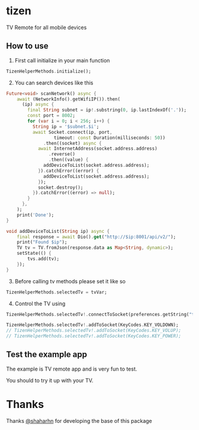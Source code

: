 # tizen

TV Remote for all mobile devices


## How to use

1. First call initialize in your main function

```dart
TizenHelperMethods.initialize();
```

2. You can search devices like this

```dart
Future<void> scanNetwork() async {
    await (NetworkInfo().getWifiIP()).then(
      (ip) async {
        final String subnet = ip!.substring(0, ip.lastIndexOf('.'));
        const port = 8002;
        for (var i = 0; i < 256; i++) {
          String ip = '$subnet.$i';
          await Socket.connect(ip, port,
                  timeout: const Duration(milliseconds: 50))
              .then((socket) async {
            await InternetAddress(socket.address.address)
                .reverse()
                .then((value) {
              addDeviceToList(socket.address.address);
            }).catchError((error) {
              addDeviceToList(socket.address.address);
            });
            socket.destroy();
          }).catchError((error) => null);
        }
      },
    );
    print('Done');
}

void addDeviceToList(String ip) async {
    final response = await Dio().get("http://$ip:8001/api/v2/");
    print("Found $ip");
    TV tv = TV.fromJson(response.data as Map<String, dynamic>);
    setState(() {
        tvs.add(tv);
    });
}
```

3. Before calling tv methods please set it like so

```dart
TizenHelperMethods.selectedTv = tvVar;
```


4. Control the TV using 

```dart
TizenHelperMethods.selectedTv!.connectToSocket(preferences.getString("token"));

TizenHelperMethods.selectedTv!.addToSocket(KeyCodes.KEY_VOLDOWN);
// TizenHelperMethods.selectedTv!.addToSocket(KeyCodes.KEY_VOLUP);
// TizenHelperMethods.selectedTv!.addToSocket(KeyCodes.KEY_POWER);
```


## Test the example app
The example is TV remote app and is very fun to test.

You should to try it up with your TV.



# Thanks
Thanks [@shaharhn](https://github.com/shaharhn) for developing the base of this package